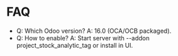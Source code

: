 # FAQ

- Q: Which Odoo version? A: 16.0 (OCA/OCB packaged).
- Q: How to enable? A: Start server with --addon project_stock_analytic_tag or install in UI.

